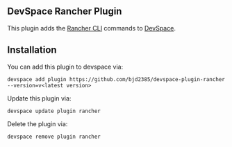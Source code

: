 DevSpace Rancher Plugin
-----------------------

This plugin adds the [Rancher CLI](https://github.com/rancher/cli/releases) commands to [DevSpace](https://github.com/loft-sh/devspace).

## Installation

You can add this plugin to devspace via:

```
devspace add plugin https://github.com/bjd2385/devspace-plugin-rancher --version=v<latest version>
```

Update this plugin via:

```
devspace update plugin rancher
```

Delete the plugin via:

```
devspace remove plugin rancher
```
